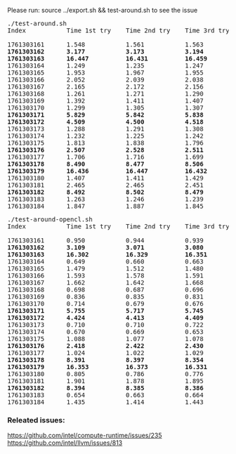 Please run: source ../export.sh && test-around.sh to see the issue
<pre>
./test-around.sh
Index           Time 1st try    Time 2nd try    Time 3rd try

1761303161      1.548           1.561           1.563  
<b>1761303162      3.177           3.173           3.194</b>
<b>1761303163      16.447          16.431          16.459</b>  
1761303164      1.249           1.235           1.247  
1761303165      1.953           1.967           1.955  
1761303166      2.052           2.039           2.038  
1761303167      2.165           2.172           2.156  
1761303168      1.261           1.271           1.290  
1761303169      1.392           1.411           1.407  
1761303170      1.299           1.305           1.307
<b>1761303171      5.829           5.842           5.838</b>
<b>1761303172      4.509           4.500           4.518</b>
1761303173      1.288           1.291           1.308
1761303174      1.232           1.225           1.242  
1761303175      1.813           1.838           1.796  
<b>1761303176      2.507           2.528           2.511</b>
1761303177      1.706           1.716           1.699  
<b>1761303178      8.490           8.477           8.506</b>
<b>1761303179      16.436          16.447          16.432</b>
1761303180      1.407           1.411           1.429  
1761303181      2.465           2.465           2.451  
<b>1761303182      8.492           8.502           8.479</b>
1761303183      1.263           1.246           1.239  
1761303184      1.847           1.887           1.845  
</pre>

<pre>
./test-around-opencl.sh
Index           Time 1st try    Time 2nd try    Time 3rd try

1761303161      0.950           0.944           0.939
<b>1761303162      3.109           3.071           3.080
1761303163      16.302          16.329          16.351</b>
1761303164      0.649           0.660           0.663
1761303165      1.479           1.512           1.480
1761303166      1.593           1.578           1.591
1761303167      1.662           1.642           1.668
1761303168      0.698           0.687           0.696
1761303169      0.836           0.835           0.831
1761303170      0.714           0.679           0.676
<b>1761303171      5.755           5.717           5.745
1761303172      4.424           4.413           4.409</b>
1761303173      0.710           0.710           0.722
1761303174      0.670           0.669           0.653
1761303175      1.088           1.077           1.078
<b>1761303176      2.418           2.422           2.430</b>
1761303177      1.024           1.022           1.029
<b>1761303178      8.391           8.397           8.354
1761303179      16.353          16.373          16.331</b>
1761303180      0.805           0.786           0.776
1761303181      1.901           1.878           1.895
<b>1761303182      8.394           8.385           8.386</b>
1761303183      0.654           0.663           0.664
1761303184      1.435           1.414           1.443
</pre>

### Releated issues:
https://github.com/intel/compute-runtime/issues/235  
https://github.com/intel/llvm/issues/813
